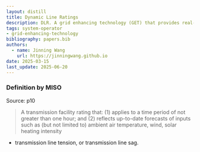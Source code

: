```yaml
---
layout: distill
title: Dynamic Line Ratings
description: DLR. A grid enhancing technology (GET) that provides real-time ratings of transmission lines based on current weather conditions.
tags: system-operator
- grid-enhancing-technology
bibliography: papers.bib
authors:
  - name: Jinning Wang
    url: https://jinningwang.github.io
date: 2025-03-15
last_update: 2025-06-20
---
```


### Definition by MISO

Source: <d-cite key="miso2023ferc881"></d-cite> p10

> A transmission facility rating that:
> (1) applies to a time period of not greater than one hour; and
> (2) reflects up-to-date forecasts of inputs such as (but not limited to) ambient air temperature, wind, solar heating intensity
- transmission line tension, or transmission line sag.
